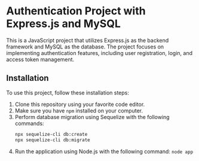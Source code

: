 # Authentication Project with Express.js and MySQL

This is a JavaScript project that utilizes Express.js as the backend framework and MySQL as the database. The project focuses on implementing authentication features, including user registration, login, and access token management.

## Installation

To use this project, follow these installation steps:

1. Clone this repository using your favorite code editor.
2. Make sure you have `npm` installed on your computer.
3. Perform database migration using Sequelize with the following commands:
   ```bash
   npx sequelize-cli db:create
   npx sequelize-cli db:migrate
4. Run the application using Node.js with the following command:
`node app`
